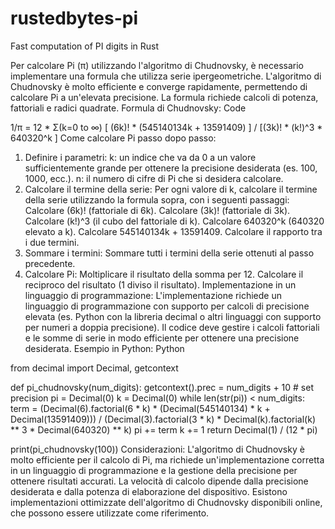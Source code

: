 # rustedbytes-pi
Fast computation of PI digits in Rust

Per calcolare Pi (π) utilizzando l'algoritmo di Chudnovsky, è necessario implementare una formula che utilizza serie ipergeometriche. L'algoritmo di Chudnovsky è molto efficiente e converge rapidamente, permettendo di calcolare Pi a un'elevata precisione. La formula richiede calcoli di potenza, fattoriali e radici quadrate.
Formula di Chudnovsky:
Code

1/π = 12 * Σ(k=0 to ∞) [ (6k)! * (545140134k + 13591409) ] / [(3k)! * (k!)^3 * 640320^k ]
Come calcolare Pi passo dopo passo:
1. Definire i parametri:
k: un indice che va da 0 a un valore sufficientemente grande per ottenere la precisione desiderata (es. 100, 1000, ecc.).
n: il numero di cifre di Pi che si desidera calcolare.
2. Calcolare il termine della serie:
Per ogni valore di k, calcolare il termine della serie utilizzando la formula sopra, con i seguenti passaggi:
Calcolare (6k)! (fattoriale di 6k).
Calcolare (3k)! (fattoriale di 3k).
Calcolare (k!)^3 (il cubo del fattoriale di k).
Calcolare 640320^k (640320 elevato a k).
Calcolare 545140134k + 13591409.
Calcolare il rapporto tra i due termini.
3. Sommare i termini:
Sommare tutti i termini della serie ottenuti al passo precedente.
4. Calcolare Pi:
Moltiplicare il risultato della somma per 12.
Calcolare il reciproco del risultato (1 diviso il risultato).
Implementazione in un linguaggio di programmazione:
L'implementazione richiede un linguaggio di programmazione con supporto per calcoli di precisione elevata (es. Python con la libreria decimal o altri linguaggi con supporto per numeri a doppia precisione). Il codice deve gestire i calcoli fattoriali e le somme di serie in modo efficiente per ottenere una precisione desiderata.
Esempio in Python:
Python

from decimal import Decimal, getcontext

def pi_chudnovsky(num_digits):
    getcontext().prec = num_digits + 10  # set precision
    pi = Decimal(0)
    k = Decimal(0)
    while len(str(pi)) < num_digits:
        term = (Decimal(6).factorial(6 * k) * (Decimal(545140134) * k + Decimal(13591409))) / (Decimal(3).factorial(3 * k) * Decimal(k).factorial(k) ** 3 * Decimal(640320) ** k)
        pi += term
        k += 1
    return Decimal(1) / (12 * pi)

print(pi_chudnovsky(100))
Considerazioni:
L'algoritmo di Chudnovsky è molto efficiente per il calcolo di Pi, ma richiede un'implementazione corretta in un linguaggio di programmazione e la gestione della precisione per ottenere risultati accurati.
La velocità di calcolo dipende dalla precisione desiderata e dalla potenza di elaborazione del dispositivo.
Esistono implementazioni ottimizzate dell'algoritmo di Chudnovsky disponibili online, che possono essere utilizzate come riferimento.
